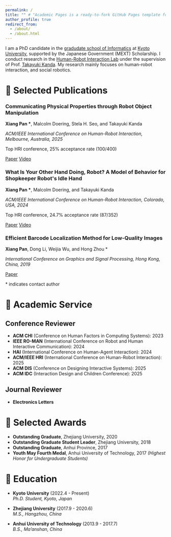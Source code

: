 ```yaml
---
permalink: /
title: "" # "Academic Pages is a ready-to-fork GitHub Pages template for academic personal websites"
author_profile: true
redirect_from: 
  - /about/
  - /about.html
---
```



I am a PhD candidate in the [gradudate school of Informatics](https://www.i.kyoto-u.ac.jp/en/) at [Kyoto University](https://www.kyoto-u.ac.jp/en), supported by the Japanese Government (MEXT) Scholarship. I conduct research in the [Human-Robot Interaction Lab](https://www.robot.soc.i.kyoto-u.ac.jp/en/) under the supervision of Prof. [Takayuki Kanda](https://scholar.google.com/citations?hl=en&user=BL9EACgAAAAJ). My research mainly focuses on human-robot interaction, and social robotics.



# 📌 Selected Publications 
<head>
  <meta charset="UTF-8">
  <meta name="viewport" content="width=device-width, initial-scale=1.0">
  <title>Publications</title>
  <link rel="stylesheet" href="assets/css/style.css">
</head>

<div class="publications">
  <div class="pub-item">
    <h3>Communicating Physical Properties through Robot Object Manipulation</h3>
    <p><strong>Xiang Pan *</strong>, Malcolm Doering, Stela H. Seo, and Takayuki Kanda</p>
    <p><em>ACM/IEEE International Conference on Human-Robot Interaction, Melbourne, Australia, 2025</em></p>
    <p>Top HRI conference, 25% acceptance rate (100/400)</p>
    <div class="links">
      <a href="files/HRI2025.pdf" class="button" target="_blank">Paper</a>
      <a href="files/HRI2025.mp4" class="button" target="_blank">Video</a>
    </div>
  </div>

  <div class="pub-item">
    <h3>What Is Your Other Hand Doing, Robot? A Model of Behavior for Shopkeeper Robot's Idle Hand</h3>
    <p><strong>Xiang Pan *</strong>, Malcolm Doering, and Takayuki Kanda</p>
    <p><em>ACM/IEEE International Conference on Human-Robot Interaction, Colorado, USA, 2024</em></p>
    <p>Top HRI conference, 24.7% acceptance rate (87/352)</p>
    <div class="links">
      <a href="files/HRI2024.pdf" class="button" target="_blank">Paper</a>
      <a href="files/HRI2024.mp4" class="button" target="_blank">Video</a>
    </div>
  </div>

  <div class="pub-item">
    <h3>Efficient Barcode Localization Method for Low-Quality Images</h3>
    <p><strong>Xiang Pan</strong>, Dong Li, Weijia Wu, and Hong Zhou *</p>
    <p><em>International Conference on Graphics and Signal Processing, Hong Kong, China, 2019</em></p>
    <div class="links">
      <a href="files/ICGSP2019.pdf" class="button" target="_blank">Paper</a>
    </div>
  </div>

  <p>* indicates contact author</p>

</div>



# 📌 Academic Service

## Conference Reviewer  
- **ACM CHI** (Conference on Human Factors in Computing Systems): 2023  
- **IEEE RO-MAN** (International Conference on Robot and Human Interactive Communication): 2024  
- **HAI** (International Conference on Human-Agent Interaction): 2024  
- **ACM/IEEE HRI** (International Conference on Human-Robot Interaction): 2025  
- **ACM DIS** (Conference on Designing Interactive Systems): 2025  
- **ACM IDC** (Interaction Design and Children Conference): 2025  

## Journal Reviewer  
- **Electronics Letters**  



# 📌 Selected Awards  

- **Outstanding Graduate**, Zhejiang University, 2020  
- **Outstanding Graduate Student Leader**, Zhejiang University, 2018  
- **Outstanding Graduate**, Anhui Province, 2017  
- **Youth May Fourth Medal**, Anhui University of Technology, 2017 *(Highest Honor for Undergraduate Students)*  



# 📌 Education  

- **Kyoto University** (2022.4 - Present)  
  *Ph.D. Student, Kyoto, Japan*  

- **Zhejiang University** (2017.9 - 2020.6)  
  *M.S., Hangzhou, China*  

- **Anhui University of Technology** (2013.9 - 2017.7)  
  *B.S., Ma’anshan, China*  


